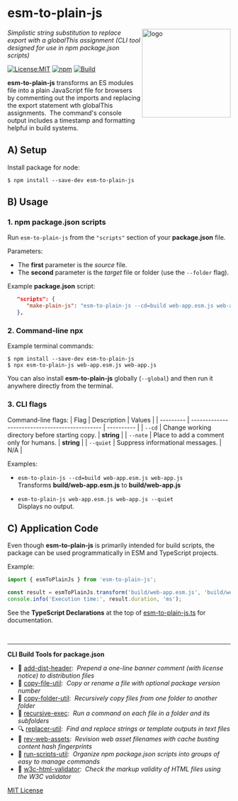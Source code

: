 # esm-to-plain-js
<img src=https://centerkey.com/graphics/center-key-logo.svg align=right width=200 alt=logo>

_Simplistic string substitution to replace export with a globalThis assignment (CLI tool designed for use in npm package.json scripts)_

[![License:MIT](https://img.shields.io/badge/License-MIT-blue.svg)](https://github.com/center-key/esm-to-plain-js/blob/main/LICENSE.txt)
[![npm](https://img.shields.io/npm/v/esm-to-plain-js.svg)](https://www.npmjs.com/package/esm-to-plain-js)
[![Build](https://github.com/center-key/esm-to-plain-js/actions/workflows/run-spec-on-push.yaml/badge.svg)](https://github.com/center-key/esm-to-plain-js/actions/workflows/run-spec-on-push.yaml)

**esm-to-plain-js** transforms an ES modules file into a plain JavaScript file for browsers by commenting out the imports and replacing the export statement wth globalThis assignments.&nbsp;
The command's console output includes a timestamp and formatting helpful in build systems.

## A) Setup
Install package for node:
```shell
$ npm install --save-dev esm-to-plain-js
```

## B) Usage
### 1. npm package.json scripts
Run `esm-to-plain-js` from the `"scripts"` section of your **package.json** file.

Parameters:
* The **first** parameter is the *source* file.
* The **second** parameter is the *target* file or folder (use the `--folder` flag).

Example **package.json** script:
```json
   "scripts": {
      "make-plain-js": "esm-to-plain-js --cd=build web-app.esm.js web-app.js"
   },
```

### 2. Command-line npx
Example terminal commands:
```shell
$ npm install --save-dev esm-to-plain-js
$ npx esm-to-plain-js web-app.esm.js web-app.js
```
You can also install **esm-to-plain-js** globally (`--global`) and then run it anywhere directly from the terminal.

### 3. CLI flags
Command-line flags:
| Flag      | Description                                    | Values     |
| --------- | ---------------------------------------------- | ---------- |
| `--cd`    | Change working directory before starting copy. | **string** |
| `--note`  | Place to add a comment only for humans.        | **string** |
| `--quiet` | Suppress informational messages.               | N/A        |

Examples:
   - `esm-to-plain-js --cd=build web-app.esm.js web-app.js`<br>
   Transforms **build/web-app.esm.js** to **build/web-app.js**

   - `esm-to-plain-js web-app.esm.js web-app.js --quiet`<br>
   Displays no output.

## C) Application Code
Even though **esm-to-plain-js** is primarily intended for build scripts, the package can be used programmatically in ESM and TypeScript projects.

Example:
``` typescript
import { esmToPlainJs } from 'esm-to-plain-js';

const result = esmToPlainJs.transform('build/web-app.esm.js', 'build/web-app.js');
console.info('Execution time:', result.duration, 'ms');
```

See the **TypeScript Declarations** at the top of [esm-to-plain-js.ts](src/esm-to-plain-js.ts) for documentation.

<br>

---
**CLI Build Tools for package.json**
   - 🎋 [add-dist-header](https://github.com/center-key/add-dist-header):&nbsp; _Prepend a one-line banner comment (with license notice) to distribution files_
   - 📄 [copy-file-util](https://github.com/center-key/copy-file-util):&nbsp; _Copy or rename a file with optional package version number_
   - 📂 [copy-folder-util](https://github.com/center-key/copy-folder-util):&nbsp; _Recursively copy files from one folder to another folder_
   - 🪺 [recursive-exec](https://github.com/center-key/recursive-exec):&nbsp; _Run a command on each file in a folder and its subfolders_
   - 🔍 [replacer-util](https://github.com/center-key/replacer-util):&nbsp; _Find and replace strings or template outputs in text files_
   - 🔢 [rev-web-assets](https://github.com/center-key/rev-web-assets):&nbsp; _Revision web asset filenames with cache busting content hash fingerprints_
   - 🚆 [run-scripts-util](https://github.com/center-key/run-scripts-util):&nbsp; _Organize npm package.json scripts into groups of easy to manage commands_
   - 🚦 [w3c-html-validator](https://github.com/center-key/w3c-html-validator):&nbsp; _Check the markup validity of HTML files using the W3C validator_

[MIT License](LICENSE.txt)
